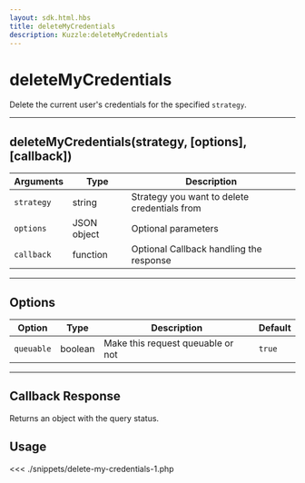 ```yaml
---
layout: sdk.html.hbs
title: deleteMyCredentials
description: Kuzzle:deleteMyCredentials
---
```


# deleteMyCredentials

Delete the current user's credentials for the specified `strategy`.

---

## deleteMyCredentials(strategy, [options], [callback])

| Arguments  | Type        | Description                                  |
| ---------- | ----------- | -------------------------------------------- |
| `strategy` | string      | Strategy you want to delete credentials from |
| `options`  | JSON object | Optional parameters                          |
| `callback` | function    | Optional Callback handling the response      |

---

## Options

| Option     | Type    | Description                       | Default |
| ---------- | ------- | --------------------------------- | ------- |
| `queuable` | boolean | Make this request queuable or not | `true`  |

---

## Callback Response

Returns an object with the query status.

## Usage

<<< ./snippets/delete-my-credentials-1.php

